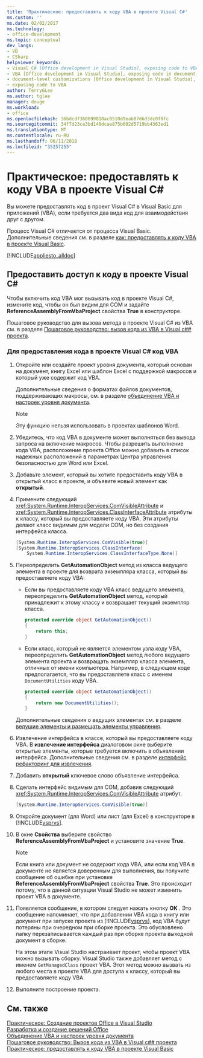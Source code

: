 ```yaml
---
title: 'Практическое: предоставлять к коду VBA в проекте Visual C#'
ms.custom: ''
ms.date: 02/02/2017
ms.technology:
- office-development
ms.topic: conceptual
dev_langs:
- VB
- CSharp
helpviewer_keywords:
- Visual C# [Office development in Visual Studio], exposing code to VBA
- VBA [Office development in Visual Studio], exposing code in document-level customizations
- document-level customizations [Office development in Visual Studio], exposing code
- exposing code to VBA
author: TerryGLee
ms.author: tglee
manager: douge
ms.workload:
- office
ms.openlocfilehash: 36bdcd7360099818ac8510d9eab87d6d3dc0f0fc
ms.sourcegitcommit: 34f7d23ce3bd140dcae875b602d5719bb4363ed1
ms.translationtype: MT
ms.contentlocale: ru-RU
ms.lasthandoff: 06/11/2018
ms.locfileid: "35257255"
---
```

# <a name="how-to-expose-code-to-vba-in-a-visual-c-project"></a>Практическое: предоставлять к коду VBA в проекте Visual C#
  Вы можете предоставлять код в проект Visual C# в Visual Basic для приложений (VBA), если требуется два вида код для взаимодействия друг с другом.  
  
 Процесс Visual C# отличается от процесса Visual Basic. Дополнительные сведения см. в разделе [как: предоставлять к коду VBA в проекте Visual Basic](../vsto/how-to-expose-code-to-vba-in-a-visual-basic-project.md).  
  
 [!INCLUDE[appliesto_alldoc](../vsto/includes/appliesto-alldoc-md.md)]  
  
## <a name="expose-code-in-a-visual-c-project"></a>Предоставить доступ к коду в проекте Visual C#  
 Чтобы включить код VBA мог вызывать код в проекте Visual C#, измените код, чтобы он был видим для COM и задайте **ReferenceAssemblyFromVbaProject** свойства **True** в конструкторе.  
  
 Пошаговое руководство для вызова метода в проекте Visual C# из VBA см. в разделе [Пошаговое руководство: вызов кода из VBA в Visual c#&#35; проекта](../vsto/walkthrough-calling-code-from-vba-in-a-visual-csharp-project.md).  
  
### <a name="to-expose-code-in-a-visual-c-project-to-vba"></a>Для предоставления кода в проекте Visual C# код VBA  
  
1.  Откройте или создайте проект уровня документа, который основан на документ, книгу Excel или шаблон Excel с поддержкой макросов и который уже содержит код VBA.  
  
     Дополнительные сведения о форматах файлов документов, поддерживающих макросы, см. в разделе [объединение VBA и настроек уровня документа](../vsto/combining-vba-and-document-level-customizations.md).  
  
    > [!NOTE]  
    >  Эту функцию нельзя использовать в проектах шаблонов Word.  
  
2.  Убедитесь, что код VBA в документе может выполняться без вывода запроса на включение макросов. Чтобы разрешить выполнение кода VBA, расположение проекта Office можно добавить в список надежных расположений в параметрах Центра управления безопасностью для Word или Excel.  
  
3.  Добавьте элемент, который вы хотите предоставить коду VBA в открытый класс в проекте, и объявите новый элемент как **открытый**.  
  
4.  Примените следующий <xref:System.Runtime.InteropServices.ComVisibleAttribute> и <xref:System.Runtime.InteropServices.ClassInterfaceAttribute> атрибуты к классу, который вы предоставляете коду VBA. Эти атрибуты делают класс видимым для модели COM, но без создания интерфейса класса.  
  
    ```csharp  
    [System.Runtime.InteropServices.ComVisible(true)]  
    [System.Runtime.InteropServices.ClassInterface(  
        System.Runtime.InteropServices.ClassInterfaceType.None)]  
    ```  
  
5.  Переопределить **GetAutomationObject** метод из класса ведущего элемента в проекте для возврата экземпляра класса, который вы предоставляете коду VBA:  
  
    -   Если вы предоставляете коду VBA класс ведущего элемента, переопределить **GetAutomationObject** метод, который принадлежит к этому классу и возвращает текущий экземпляр класса.  
  
        ```csharp  
        protected override object GetAutomationObject()  
        {  
            return this;  
        }  
        ```  
  
    -   Если класс, который не является элементом узла коду VBA, переопределить **GetAutomationObject** метод любого ведущего элемента проекта и возвращать экземпляр класса элемента, отличных от имени компьютера. Например, в следующем коде предполагается, что вы предоставляете класс с именем `DocumentUtilities` коду VBA.  
  
        ```csharp  
        protected override object GetAutomationObject()  
        {  
            return new DocumentUtilities();  
        }  
        ```  
  
     Дополнительные сведения о ведущих элементах см. в разделе [ведущие элементы и размещать элементы управления](../vsto/host-items-and-host-controls-overview.md).  
  
6.  Извлечение интерфейса в классе, который вы предоставляете коду VBA. В **извлечение интерфейса** диалоговом окне выберите открытые элементы, которые требуется включить в объявлении интерфейса. Дополнительные сведения см. в разделе [интерфейс рефакторинг для извлечения](../ide/reference/extract-interface.md).
  
7.  Добавить **открытый** ключевое слово объявление интерфейса.  
  
8.  Сделать интерфейс видимым для COM, добавив следующий <xref:System.Runtime.InteropServices.ComVisibleAttribute> атрибут.  
  
    ```csharp  
    [System.Runtime.InteropServices.ComVisible(true)]  
    ```  
  
9. Откройте документ (для Word) или лист (для Excel) в конструкторе в [!INCLUDE[vsprvs](../sharepoint/includes/vsprvs-md.md)].  
  
10. В окне **Свойства** выберите свойство **ReferenceAssemblyFromVbaProject** и установите значение **True**.  
  
    > [!NOTE]  
    >  Если книга или документ не содержит кода VBA, или если код VBA в документе не является доверенным для выполнения, вы получите сообщение об ошибке при установке **ReferenceAssemblyFromVbaProject** свойства **True**. Это происходит потому, что в данной ситуации Visual Studio не может изменить проект VBA в документе.  
  
11. Появляется сообщение, в котором следует нажать кнопку **ОК** . Это сообщение напоминает, что при добавлении VBA кода в книгу или документ при запуске проекта из [!INCLUDE[vsprvs](../sharepoint/includes/vsprvs-md.md)], код VBA будут потеряны при очередном при сборке проекта. Это обусловлено папку перезаписывается каждый раз при сборке проекта выходной документ в сборке.  
  
     На этом этапе Visual Studio настраивает проект, чтобы проект VBA можно вызывать сборку. Visual Studio также добавляет метод с именем `GetManagedClass` проект VBA. Этот метод можно вызвать из любого места в проекте VBA для доступа к классу, который вы предоставляете коду VBA.  
  
12. Выполните построение проекта.  
  
## <a name="see-also"></a>См. также  
 [Практическое: Создание проектов Office в Visual Studio](../vsto/how-to-create-office-projects-in-visual-studio.md)   
 [Разработка и создание решений Office](../vsto/designing-and-creating-office-solutions.md)   
 [Объединение VBA и настроек уровня документа](../vsto/combining-vba-and-document-level-customizations.md)   
 [Пошаговое руководство: Вызов кода из VBA в Visual c#&#35; проекта](../vsto/walkthrough-calling-code-from-vba-in-a-visual-csharp-project.md)   
 [Практическое: предоставлять к коду VBA в проекте Visual Basic](../vsto/how-to-expose-code-to-vba-in-a-visual-basic-project.md)  
  
  